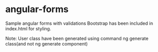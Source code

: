 # angular-forms
Sample angular forms with validations
Bootstrap has been included in index.html for styling.

Note:
User class have been generated using command ng generate class(and not ng generate component)
